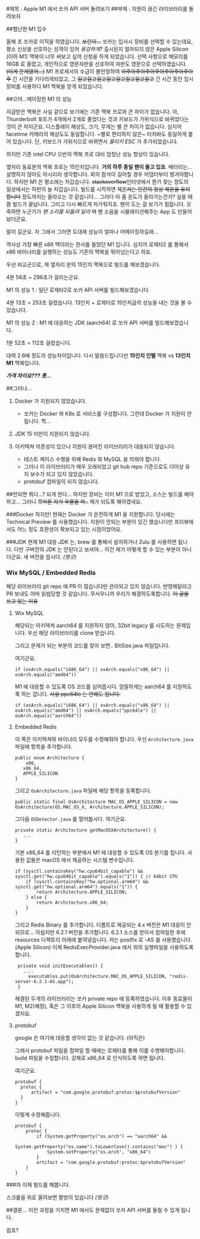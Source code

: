 #제목 : Apple M1 에서 쏘카 API 서버 돌려보기
##부제 : 지원이 끊긴 라이브러리를 돌려보자


##험난한 M1 입수

올해 초 쏘카로 이직을 하였습니다. ~~쏘린이...~~ 
쏘카는 입사시 장비를 선택할 수 있는데요, 평소 신상을 선호하는 성격이 있어 _용감하게?_ 출시된지 얼마되지 않은 Apple Silicon (이하 M1) 맥북이 너무 써보고 싶어 신청을 하게 되었습니다. 선택 사항으로 메모리를 16GB 로 올렸고, 개인적으로 영문자판을 선호하여 자판도 영문으로 선택하였습니다. ~~(이게 문제였어...)~~ M1 프로세서의 수급이 불안정하여 ~~아주아주아주아주아주아주아주아주~~ 긴 시간을 기다리게되었고, 그 ~~길고길고길고길고길고길고길고길고~~ 긴 시간 동안 임시 장비를 사용하다 M1 맥북을 받게 되었습니다.


##으어...메이징한 M1 의 성능

지급받은 맥북은 사실 겉으로 보기에는 기존 맥북 프로와 큰 차이가 없습니다. 아, Thunderbolt 포트가 4개에서 2개로 줄었다는 것과 키보드가 가위식으로 바뀌었다는 것이 큰 차이군요. 디스플레이 해상도, 크기, 무게는 별 큰 차이가 없습니다. 심지어 facetime 카메라의 해상도도 동일합니다. ~별로 편리하지 않은~ 터치바도 동일하게 붙어 있습니다. 단, 키보드가 가위식으로 바뀌면서 *물리키 ESC* 가 추가되었습니다.

하지만 기존 intel CPU 으반의 맥북 프로 대비 엄청난 성능 향상이 있습니다.

옆자리 동료분의 맥북 프로는 15인치입니다. **거의 하루 종일 팬이 돌고 있죠**. 배터리는... 설명하지 않아도 아시리라 생각합니다. 회의 참석이 길어질 경우 어댑터부터 챙겨야합니다. 하지만 M1 은 평소에는 차갑습니다. ~~stackoverflow~~인터넷에서 뭔가 찾는 정도의 일상에서는 하판이 늘 차갑습니다. 빌드를 시작하면 체온~~저는 인간의 정상 체온을 유지합니다~~ 정도까지는 올라오는 것 같습니다... 그러다 아 좀 온도가 올라가는건가? 싶을 때 쯤 빌드가 끝납니다. 그리고 다시 빠르게 차가워지죠. 팬이 도는 걸 보기가 힘듭니다. 오죽하면 누군가가 _팬 소리를 되돌려 달라_ 며 팬 소음을 시뮬레이션해주는 App 도 만들어놨더군요.

말이 길군요. 자 그래서 그러면 도대체 성능이 얼마나 어메이징하길래...

역사상 가장 빠른 x86 맥이라는 찬사를 들었던 M1 입니다. 심지어 로제타2 를 통해서 x86 바이너리를 실행하는 성능도 기존의 맥북을 뛰어넘는다고 하죠.

우선 비교군으로, 제 옆자리 분의 15인치 맥북으로 빌드를 해보겠습니다.

4분 56초 = 296초가 걸리는군요.

M1 의 성능 1 : 일단 로제타2로 쏘카 API 서버를 빌드해보겠습니다.

4분 13초 = 253초 걸렸습니다. 13인치 + 로제타로 15인치급의 성능을 내는 것을 볼 수 있습니다. 

M1 의 성능 2 : M1 에 대응하는 JDK (aarch64) 로 쏘카 API 서버를 빌드해보겠습니다.

1분 52초 = 112초 걸렸습니다.

대략 2.6배 정도의 성능차이입니다. 다시 말씀드립니다만 **15인치 인텔** 맥북 vs **13인치 M1** 맥북입니다.

**_가격 차이요??? 훗..._**


##그러나...

1. Docker 가 지원되지 않았습니다.
    - 쏘카는 Docker 와 K8s 로 서비스를 구성합니다. 그런데 Docker 가 지원이 안됩니다. 헉...


2. JDK 15 미만이 지원되지 않습니다.


3. 아키텍쳐 의존성이 있으나 지원이 끊어진 라이브러리가 대응되지 않습니다.
   - 테스트 케이스 수행을 위해 Redis 와 MySQL 을 띄워야 합니다. 
   - 그러나 이 라이브러리가 매우 오래되었고 git hub repo 기준으로도 더이상 유지 보수가 되고 있지 않았습니다.
   - protobuf 컴파일이 되지 않습니다.


##안되면 뭐다...? 되게 한다...
하지만 장비는 이미 M1 으로 받았고, 소스는 빌드를 해야 하고... 그러니 ~~목마른 자가 우물을 파..~~ 제가 되도록 해야겠네요.  

###Docker
   하지만! 현재는 Docker 가 온전하게 M1 을 지원합니다. 당시에는 Technical Preview 를 사용했습니다. 지원이 안되는 부분이 있긴 했습니다만 프리뷰에서도 어느 정도 호환성이 확보되고 있는 시점이었어요.


###JDK
 현재 M1 대응 JDK 는, brew 를 통해서 설치하거나 Zulu 를 사용하면 됩니다. 다만 구버전의 JDK 는 안된다고 보셔야... 이건 제가 어떻게 할 수 있는 부분이 아니더군요. 새 버전을 씁시다. _(찡긋)_


### Wix MySQL / Embedded Redis

   해당 라이브러리 git repo 에 PR 이 많습니다만 관리되고 있지 않습니다. 반영해달라고 PR 보내도 아마 읽씹당할 것 같습니다. 무서우니까 우리가 해결하도록합니다.
   ~~이 글을 쓰고 있는 이유~~
   

   1. Wix MySQL 

      해당되는 아키텍쳐 aarch64 를 지원하지 않아, 32bit legacy 를 시도하는 문제입니다. 우선 해당 라이브러리를 clone 받습니다. 
      
      그리고 문제가 되는 부분의 코드를 찾아 보면.. BitSize.java 파일입니다. 

      여기군요.

      ```
      if (osArch.equals("i686_64") || osArch.equals("x86_64") || osArch.equals("amd64"))
      ```

      M1 에 대응할 수 있도록 OS 코드를 심어줍시다. 엄밀하게는 aarch64 를 지원하도록 하는 겁니다. ~~사실 ppc64le 는 안해도 됩니다.~~
   
      ```
      if (osArch.equals("i686_64") || osArch.equals("x86_64") || osArch.equals("amd64") || osArch.equals("ppc64le") || osArch.equals("aarch64"))
      ```
      
   2. Embedded Redis
      
      이 쪽은 아키텍쳐와 바이너리 모두를 수정해줘야 합니다. 우선 `Architecture.java` 파일에 항목을 추가합니다.

      ```
      public enum Architecture {
          x86,
         x86_64,
         APPLE_SILICON
      }
      ```

      그리고 `OsArchitecture.java` 파일에 해당 항목을 등록합니다.
      ```
      public static final OsArchitecture MAC_OS_APPLE_SILICON = new OsArchitecture(OS.MAC_OS_X, Architecture.APPLE_SILICON);
      ```
      그다음 `OSDetector.java` 를 열어봅시다. 여기군요.
      ```
      private static Architecture getMacOSXArchitecture() {
         ...
      }
      ```
   
      기본 x86_64 를 리턴하는 부분에서 M1 에 대응할 수 있도록 OS 분기를 칩니다. 사용된 값들은 macOS 에서 제공하는 시스템 변수입니다.
      ```
      if (sysctl.containsKey("hw.cpu64bit_capable") && sysctl.get("hw.cpu64bit_capable").equals("1")) { // 64bit CPU
          if (sysctl.containsKey("hw.optional.arm64") && sysctl.get("hw.optional.arm64").equals("1")) {
              return Architecture.APPLE_SILICON;
          } else {
              return Architecture.x86_64;
          }
      }
      ```
   
      그리고 Redis Binary 를 추가합니다. 디폴트로 제공되는 4.x 버전은 M1 대응이 안되므로... 
      아쉽지만 6.2.1 버전을 추가합니다. 6.2.1 소스를 받아서 컴파일한 후에 resources 디렉토리 아래에 붙여넣습니다. 저는 postfix 로 -AS 를 사용했습니다. (Apple Silicon)
      이제 RedisExecProvider.java 에서 위의 실행파일을 사용하도록 합니다.
      ```
       private void initExecutables() {
         ....
           executables.put(OsArchitecture.MAC_OS_APPLE_SILICON, "redis-server-6.2.1-AS.app");
       }
      ```

        해결된 두개의 라이브러리는 쏘카 private repo 에 등록하였습니다. 이후 동료들이 M1, M2(예정), 혹은 그 이후의 Apple Silicon 맥북을 사용하게 될 때 활용할 수 있겠지요.


  3. protobuf

     google 은 여기에 대응할 생각이 없는 것 같습니다. (아직은)
     
     그래서 protobuf 파일을 컴파일 할 때에는 로제타를 통해 이를 수행해야합니다. build 파일을 수정합니다. 강제로 x86_64 로 인식하도록 하면 됩니다.

     여기군요.
     ```
     protobuf {
       protoc {
           artifact = "com.google.protobuf:protoc:$protobufVersion"
       }
     }
     ```

     이렇게 수정해줍니다.
     ```
     protobuf {
         protoc {
             if (System.getProperty("os.arch") == "aarch64" &&
                 System.getProperty("os.name").toLowerCase().contains("mac") ) {
                 System.setProperty("os.arch", "x86_64")
             }
             artifact = "com.google.protobuf:protoc:$protobufVersion"
         }
     }
     ```

###자 이제 빌드를 해봅니다.

스크롤을 위로 올려보면 짤방이 있습니다 _(찡긋)_


##결론...
이런 과정을 거치면 M1 에서도 문제없이 쏘카 API 서버를 돌릴 수 있게 됩니다.

쉽죠?


